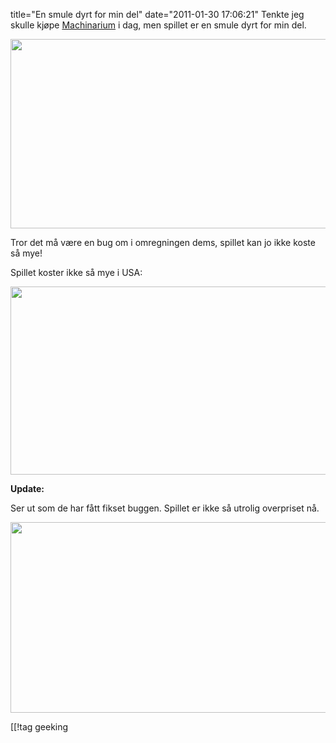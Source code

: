 title="En smule dyrt for min del"
date="2011-01-30 17:06:21"
Tenkte jeg skulle kjøpe <a href="http://machinarium.net/demo/">Machinarium</a> i dag, men spillet er en smule dyrt for min del.

<img src="http://pjatt.net/images/2011/01/Machinarium.png" alt="" title="Machinarium" width="745" height="303" class="aligncenter size-full wp-image-1094"  />

Tror det må være en bug om i omregningen dems, spillet kan jo ikke koste så mye!

Spillet koster ikke så mye i USA:

<img src="http://pjatt.net/images/2011/01/Machinarium-eng.png" alt="" title="Machinarium-eng" width="750" height="301" class="aligncenter size-full wp-image-1096"  />

<strong>Update:</strong>

Ser ut som de har fått fikset buggen. Spillet er ikke så utrolig overpriset nå.

<img src="http://pjatt.net/images/2011/01/machinarium-fornuftigpriset.png" alt="" title="machinarium-fornuftigpriset" width="749" height="305" class="aligncenter size-full wp-image-1116"  />

[[!tag  geeking
